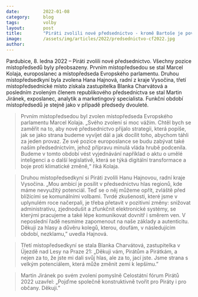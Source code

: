 ```yaml
---
date:         2022-01-08
category:     blog
tags:         volby
layout:       post
title:        "Piráti zvolili nové předsednictvo - kromě Bartoše je povede Kolaja, Hajnová, Charvátová a Jiránek"
image:        /assets/img/articles/2022/predsednictvo-cf2022.jpg
author:       
---
```



Pardubice, 8. ledna 2022 – Piráti zvolili nové předsednictvo. Všechny pozice místopředsedů byly přeobsazeny. Prvním místopředsedou se stal Marcel Kolaja, europoslanec a místopředseda Evropského parlamentu. Druhou místopředsedkyní byla zvolena Hana Hajnová, radní z kraje Vysočina, třetí místopředsednické místo získala zastupitelka Blanka Charvátová a posledním zvoleným členem republikového předsednictva se stal Martin Jiránek, exposlanec, analytik a marketingový specialista. Funkční období místopředsedů je stejně jako v případě předsedy dvouleté. 
 
> Prvním místopředsedou byl zvolen místopředseda Evropského parlamentu Marcel Kolaja. „Svého zvolení si moc vážím. Chtěl bych se zaměřit na to, aby nové předsednictvo přijalo strategii, která popíše, jak se jako strana budeme vyvíjet dál a jak docílit toho, abychom táhli za jeden provaz. Ze své pozice europoslance se budu zabývat také naším předsednictvím, jehož přípravu minulá vláda hrubě podcenila. Budeme v tomto období vést vyjednávání například o aktu o umělé inteligenci a o další legislativě, která se týká digitální transformace a boje proti klimatické změně,“ říká Kolaja.

> Druhou místopředsedkyní si Piráti zvolili Hanu Hajnovou, radní kraje Vysočina. „Mou ambicí je posílit v předsednictvu hlas regionů, kde máme nevyužitý potenciál. Teď se o něj můžeme opřít, zvláště před blížícími se komunálními volbami. Tvrdé zkušenosti, které jsme v uplynulém roce načerpali, je třeba přetavit v pozitivní změny: snižovat administrativu, zjednodušit a zfunkčnit elektronické systémy, se kterými pracujeme a také lépe komunikovat dovnitř i směrem ven. V neposlední řadě nesmíme zapomenout na naše základy a autenticitu. Děkuji za hlasy a důvěru kolegů, kterou, doufám, v následujícím období, nezklamu,” uvedla Hajnová. 

> Třetí místopředsedkyní se stala Blanka Charvátová, zastupitelka v Újezdě nad Lesy na Praze 21: „Děkuji vám, Pirátům a Pirátkám, a nejen za to, že jste mi dali svůj hlas, ale za to, jací jste. Jsme strana s velkým potenciálem, která může změnit zemi k lepšímu.” 

> Martin Jiránek po svém zvolení pomyslně Celostátní fórum Pirátů 2022 uzavřel: „Pojďme společně konstruktivně tvořit pro Piráty i pro občany. Děkuji.” 
